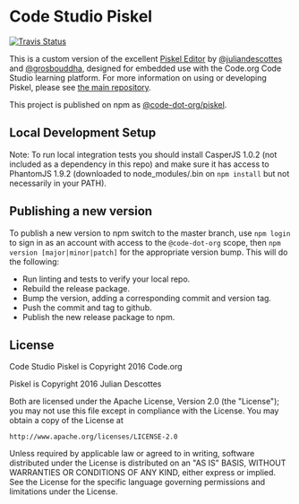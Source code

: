 Code Studio Piskel
======

[![Travis Status](https://api.travis-ci.org/code-dot-org/piskel.png?branch=master)](https://travis-ci.org/code-dot-org/piskel)

This is a custom version of the excellent [Piskel Editor](https://github.com/juliandescottes/piskel) by [@juliandescottes](https://github.com/juliandescottes) and [@grosbouddha](https://github.com/grosbouddha), designed for embedded use with the Code.org Code Studio learning platform.  For more information on using or developing Piskel, please see [the main repository](https://github.com/juliandescottes/piskel).

This project is published on npm as [@code-dot-org/piskel](https://www.npmjs.com/package/@code-dot-org/piskel).

## Local Development Setup

Note: To run local integration tests you should install CasperJS 1.0.2 (not included as a dependency in this repo) and make sure it has access to PhantomJS 1.9.2 (downloaded to node_modules/.bin on `npm install` but not necessarily in your PATH).

## Publishing a new version

To publish a new version to npm switch to the master branch, use `npm login` to sign in as an account with access to the `@code-dot-org` scope, then `npm version [major|minor|patch]` for the appropriate version bump.  This will do the following:

* Run linting and tests to verify your local repo.
* Rebuild the release package.
* Bump the version, adding a corresponding commit and version tag.
* Push the commit and tag to github.
* Publish the new release package to npm.

## License

Code Studio Piskel is Copyright 2016 Code.org

Piskel is Copyright 2016 Julian Descottes

Both are licensed under the Apache License, Version 2.0 (the "License");
you may not use this file except in compliance with the License.
You may obtain a copy of the License at

    http://www.apache.org/licenses/LICENSE-2.0

Unless required by applicable law or agreed to in writing, software
distributed under the License is distributed on an "AS IS" BASIS,
WITHOUT WARRANTIES OR CONDITIONS OF ANY KIND, either express or implied.
See the License for the specific language governing permissions and
limitations under the License.
